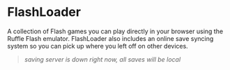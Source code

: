 # FlashLoader
A collection of Flash games you can play directly in your browser using the Ruffle Flash emulator.
FlashLoader also includes an online save syncing system so you can pick up where you left off on other devices.

> *saving server is down right now, all saves will be local*
